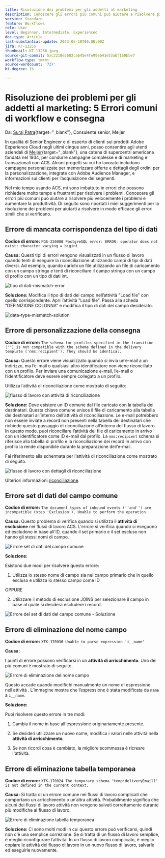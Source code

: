 ```yaml
---
title: Risoluzione dei problemi per gli addetti al marketing
description: Conoscere gli errori più comuni può aiutare a risolvere più velocemente i problemi e aumentare la produttività. Questi suggerimenti per la risoluzione dei problemi consentono di risolvere in modo efficace errori simili in fase di esecuzione.
version: Standard
feature: Workflows
role: User
level: Beginner, Intermediate, Experienced
doc-type: Article
last-substantial-update: 2023-05-18T00:00:00Z
jira: KT-13256
thumbnail: KT-13256.jpeg
source-git-commit: 5ac2210e2682cab45e4fe99eb41e53abf160bbe7
workflow-type: tm+mt
source-wordcount: '737'
ht-degree: 1%

---
```



# Risoluzione dei problemi per gli addetti al marketing: 5 Errori comuni di workflow e consegna

Da: [Suraj Patra](https://www.linkedin.com/in/suraj-p-51612053/){target="_blank"}, Consulente senior, Meijer

In qualità di Senior Engineer e di esperto di clienti sui prodotti Adobe Experience Cloud negli ultimi cinque anni, posso consentire agli utenti aziendali di [Meijer](https://www.meijer.com/){target="_blank"}, una catena di supercentri americana fondata nel 1934, per condurre campagne complesse e di marketing e transazionali con ACS. Alcuni progetti su cui ho lavorato includono campagne personalizzate per memorizzare offerte e dettagli degli ordini per la personalizzazione, integrate con Adobe Audience Manager, e informazioni sui clienti per l’acquisizione dei segmenti.


Nel mio tempo usando ACS, mi sono imbattuto in errori che possono richiedere molto tempo e frustranti per risolvere i problemi. Conoscere gli errori più comuni può aiutare a risolvere più velocemente i problemi e aumentare la produttività. Di seguito sono riportati i miei suggerimenti per la risoluzione dei problemi per aiutarti a risolvere in modo efficace gli errori simili che si verificano.

## Errore di mancata corrispondenza del tipo di dati

**Codice di errore:**
`PGS-220000 PostgreSQL error: ERROR: operator does not exist: character varying = bigint`

**Causa:**
Questi tipi di errori vengono visualizzati in un flusso di lavoro quando tenti di eseguire la riconciliazione utilizzando campi di tipi di dati diversi. Ad esempio, quando carichi un file utilizzando un file di caricamento con un campo stringa e tenti di riconciliare il campo stringa con un campo di profilo con un tipo di dati int.

![tipo di dati-mismatch-error](/help/assets/kt-13256/data-type-mismatch.png)

**Soluzione:**
Modifica il tipo di dati del campo nell’attività &quot;Load file&quot; con quello corrispondente. Apri l’attività &quot;Load file&quot;. Passa alla scheda &quot;DEFINIZIONE COLONNA&quot; e modifica il tipo di dati del campo desiderato.


![data-type-mismatch-solution](/help/assets/kt-13256/data-type-mismatch-solution.png)

## Errore di personalizzazione della consegna

**Codice di errore:**
`The schema for profiles specified in the transition ('') is not compatible with the schema defined in the delivery template ('nms:recipient'). They should be identical.`

**Causa:**
Questo errore viene visualizzato quando si invia un’e-mail a un indirizzo, ma l’e-mail o qualsiasi altro identificatore non viene riconciliato con un profilo. Per inviare una comunicazione e-mail, l’e-mail o l’identificatore deve essere sempre collegato a un profilo.

Utilizza l’attività di riconciliazione come mostrato di seguito:

![flusso di lavoro con attività di riconciliazione](/help/assets/kt-13256/del-persn-error-wf.png)

**Soluzione:**
Deve esistere un ID comune dal file caricato con la tabella dei destinatari. Questa chiave comune unisce il file di caricamento alla tabella dei destinatari all’interno dell’attività di riconciliazione. Le e-mail potrebbero non essere inviate a record non presenti nella tabella dei destinatari che richiede questo passaggio di riconciliazione all’interno del flusso di lavoro. In questo modo, puoi riconciliare l’attività del file di caricamento in arrivo con un identificatore come ID e-mail dal profilo. La `nms:recipient` schema si riferisce alla tabella di profilo e la riconciliazione dei record in arrivo con profilo la rende disponibile durante la preparazione dell’e-mail.

Fai riferimento alla schermata per l’attività di riconciliazione come mostrato di seguito.

![flusso di lavoro con dettagli di riconciliazione](/help/assets/kt-13256/del-persn-error-wf-solution.png)

Ulteriori informazioni [riconciliazione](https://experienceleague.adobe.com/docs/campaign-standard/using/managing-processes-and-data/data-management-activities/reconciliation.html?lang=en).

## Errore set di dati del campo comune

**Codice di errore:**
`The document types of inbound events (''and'') are incompatible (step 'Exclusion'). Unable to perform the operation. `

**Causa:**
Questo problema si verifica quando si utilizza il **attività di esclusione** nei flussi di lavoro ACS. L&#39;errore si verifica quando si eseguono ed escludono in base all&#39;ID, quando il set primario e il set escluso non hanno gli stessi nomi di campo.


![Errore set di dati del campo comune](/help/assets/kt-13256/dataset-error.png)

**Soluzione:**

Esistono due modi per risolvere questo errore:

1. Utilizza lo stesso nome di campo sia nel campo primario che in quello escluso e utilizza lo stesso campo come ID

OPPURE

2. Utilizzare il metodo di esclusione JOINS per selezionare il campo in base al quale si desidera escludere i record.

![Errore del set di dati del campo comune - Soluzione ](/help/assets/kt-13256/dataset-error-solution.png)

## Errore di eliminazione del nome campo

**Codice di errore:**
`XTK-170036 Unable to parse expression 'i__name'`

**Causa:**

I punti di errore possono verificarsi in un **attività di arricchimento**. Uno dei più comuni è mostrato di seguito.

![Errore di eliminazione del nome campo](/help/assets/kt-13256/field-name-dropped-error.png)

Questo accade quando modifichi manualmente un nome di espressione nell’attività . L’immagine mostra che l’espressione è stata modificata da `name `a `i__name`.

**Soluzione:**

Puoi risolvere questo errore in tre modi:

1. Cambia il nome in base all&#39;espressione originariamente presente.

2. Se desideri utilizzare un nuovo nome, modifica i valori nelle attività nella **attività di arricchimento**.

3. Se non ricordi cosa è cambiato, la migliore scommessa è ricreare l&#39;attività.

## Errore di eliminazione tabella temporanea 

**Codice di errore:**
`XTK-170024 The temporary schema "temp:deliveryEmail1" is not defined in the current context.`

**Causa:**
Si tratta di un errore comune nei flussi di lavoro complicati che comportano un arricchimento o un’altra attività. Probabilmente significa che alcuni dei flussi di lavoro attività non vengono salvati correttamente durante più modifiche al flusso di lavoro.

![Errore di eliminazione tabella temporanea ](/help/assets/kt-13256/temp-table-dropped-error.png)

**Soluzione:**
Ci sono molti modi in cui questo errore può verificarsi, quindi non c&#39;è una semplice correzione. Se si tratta di un flusso di lavoro semplice, è meglio riconfigurare l’attività. In un flusso di lavoro complicato, è meglio copiare le attività del flusso di lavoro in un nuovo flusso di lavoro, salvarle ed eseguirle nuovamente.
